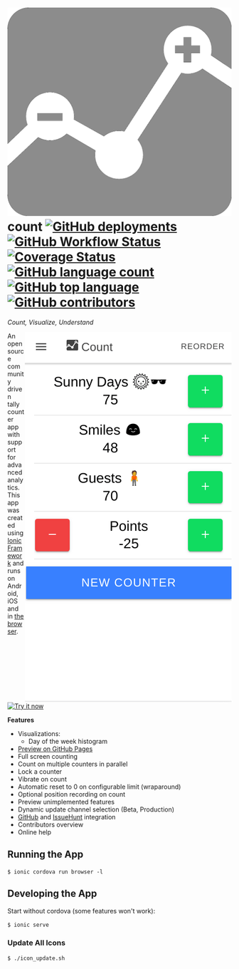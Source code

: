 # ![icon](resources/icon.png) count [![GitHub deployments](https://img.shields.io/github/deployments/Enteee/count/github-pages?label=live-preview)][GitHubPages] [![GitHub Workflow Status](https://img.shields.io/github/workflow/status/enteee/count/Count%20CI)][Build] [![Coverage Status](https://coveralls.io/repos/github/Enteee/count/badge.svg?branch=master)](https://coveralls.io/github/Enteee/count?branch=master) [![GitHub language count](https://img.shields.io/github/languages/count/Enteee/count)][count] [![GitHub top language](https://img.shields.io/github/languages/top/Enteee/count)][count] [![GitHub contributors](https://img.shields.io/github/contributors/Enteee/count)][count]
_Count, Visualize, Understand_

<a href="https://enteee.github.io/count">
  <img align="right" src="doc/preview.gif">
</a>

An open source community driven tally counter app with support for advanced analytics.
This app was created using [Ionic Framework][Ionic] and runs on Android, iOS and in [the browser][GitHubPages].

[![Try it now](https://img.shields.io/badge/Try%20it-NOW!-brightgreen)](https://enteee.github.io/count)

**Features**

* Visualizations:
  * Day of the week histogram
* [Preview on GitHub Pages][GitHubPages]
* Full screen counting
* Count on multiple counters in parallel
* Lock a counter
* Vibrate on count
* Automatic reset to 0 on configurable limit (wraparound)
* Optional position recording on count
* Preview unimplemented features
* Dynamic update channel selection (Beta, Production)
* [GitHub] and [IssueHunt] integration
* Contributors overview
* Online help

## Running the App

```
$ ionic cordova run browser -l
```

## Developing the App

Start without cordova (some features won't work):
```
$ ionic serve
```

### Update All Icons

```
$ ./icon_update.sh
```

[Ionic]:https://ionicframework.com/
[count]:https://github.com/Enteee/count
[GitHub]:https://github.com/
[GitHubPages]:https://enteee.github.io/count
[Coverage]:https://coveralls.io/github/Enteee/count?branch=master
[Build]:https://github.com/Enteee/count/actions
[IssueHunt]:https://issuehunt.io/
